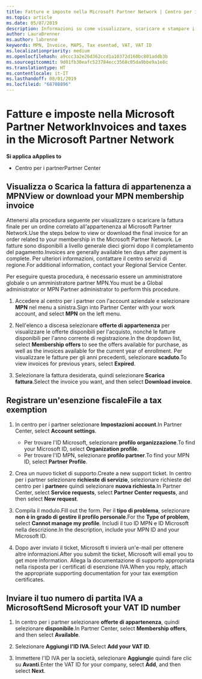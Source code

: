 ```yaml
---
title: Fatture e imposte nella Microsoft Partner Network | Centro per i partner
ms.topic: article
ms.date: 05/07/2019
description: Informazioni su come visualizzare, scaricare e stampare i iVoice di appartenenza a MPN, oltre a file per l'esenzione fiscale e inviare a Microsoft il numero di ID IVA.
author: LauraBrenner
ms.author: labrenne
keywords: MPN, Invoice, MAPS, Tax esentad, VAT, VAT ID
ms.localizationpriority: medium
ms.openlocfilehash: a9ccc3a2e26d362ccd1a10372d160bc801addb3b
ms.sourcegitcommit: 9d01fb30eafc523784ecc3568c05da9bbe9a1e8c
ms.translationtype: HT
ms.contentlocale: it-IT
ms.lasthandoff: 08/01/2019
ms.locfileid: "68708896"
---
```

# <a name="invoices-and-taxes-in-the-microsoft-partner-network"></a><span data-ttu-id="07d45-104">Fatture e imposte nella Microsoft Partner Network</span><span class="sxs-lookup"><span data-stu-id="07d45-104">Invoices and taxes in the Microsoft Partner Network</span></span>

<span data-ttu-id="07d45-105">**Si applica a**</span><span class="sxs-lookup"><span data-stu-id="07d45-105">**Applies to**</span></span>

-  <span data-ttu-id="07d45-106">Centro per i partner</span><span class="sxs-lookup"><span data-stu-id="07d45-106">Partner Center</span></span>

## <a name="view-or-download-your-mpn-membership-invoice"></a><span data-ttu-id="07d45-107">Visualizza o Scarica la fattura di appartenenza a MPN</span><span class="sxs-lookup"><span data-stu-id="07d45-107">View or download your MPN membership invoice</span></span>

<span data-ttu-id="07d45-108">Attenersi alla procedura seguente per visualizzare o scaricare la fattura finale per un ordine correlato all'appartenenza al Microsoft Partner Network.</span><span class="sxs-lookup"><span data-stu-id="07d45-108">Use the steps below to view or download the final invoice for an order related to your membership in the Microsoft Partner Network.</span></span> <span data-ttu-id="07d45-109">Le fatture sono disponibili a livello generale dieci giorni dopo il completamento del pagamento.</span><span class="sxs-lookup"><span data-stu-id="07d45-109">Invoices are generally available ten days after payment is complete.</span></span> <span data-ttu-id="07d45-110">Per ulteriori informazioni, contattare il centro servizi di regione.</span><span class="sxs-lookup"><span data-stu-id="07d45-110">For additional information, contact your Regional Service Center.</span></span>  

<span data-ttu-id="07d45-111">Per eseguire questa procedura, è necessario essere un amministratore globale o un amministratore partner MPN.</span><span class="sxs-lookup"><span data-stu-id="07d45-111">You must be a Global administrator or MPN Partner administrator to perform this procedure.</span></span> 

1.  <span data-ttu-id="07d45-112">Accedere al centro per i partner con l'account aziendale e selezionare **MPN** nel menu a sinistra.</span><span class="sxs-lookup"><span data-stu-id="07d45-112">Sign into Partner Center with your work account, and select **MPN** on the left menu.</span></span>

4.  <span data-ttu-id="07d45-113">Nell'elenco a discesa selezionare **offerte di appartenenza** per visualizzare le offerte disponibili per l'acquisto, nonché le fatture disponibili per l'anno corrente di registrazione.</span><span class="sxs-lookup"><span data-stu-id="07d45-113">In the dropdown list, select **Membership offers** to see the offers available for purchase, as well as the invoices available for the current year of enrollment.</span></span> <span data-ttu-id="07d45-114">Per visualizzare le fatture per gli anni precedenti, selezionare **scaduto**.</span><span class="sxs-lookup"><span data-stu-id="07d45-114">To view invoices for previous years, select **Expired**.</span></span>

6.  <span data-ttu-id="07d45-115">Selezionare la fattura desiderata, quindi selezionare **Scarica fattura**.</span><span class="sxs-lookup"><span data-stu-id="07d45-115">Select the invoice you want, and then select **Download invoice**.</span></span> 

## <a name="file-a-tax-exemption"></a><span data-ttu-id="07d45-116">Registrare un'esenzione fiscale</span><span class="sxs-lookup"><span data-stu-id="07d45-116">File a tax exemption</span></span>

1.  <span data-ttu-id="07d45-117">In centro per i partner selezionare **Impostazioni account**.</span><span class="sxs-lookup"><span data-stu-id="07d45-117">In Partner Center, select **Account settings**.</span></span>
    -   <span data-ttu-id="07d45-118">Per trovare l'ID Microsoft, selezionare **profilo organizzazione**.</span><span class="sxs-lookup"><span data-stu-id="07d45-118">To find your Microsoft ID, select **Organization profile**.</span></span>
    -   <span data-ttu-id="07d45-119">Per trovare l'ID MPN, selezionare **profilo partner**.</span><span class="sxs-lookup"><span data-stu-id="07d45-119">To find your MPN ID, select **Partner Profile**.</span></span>

2.  <span data-ttu-id="07d45-120">Crea un nuovo ticket di supporto.</span><span class="sxs-lookup"><span data-stu-id="07d45-120">Create a new support ticket.</span></span> <span data-ttu-id="07d45-121">In centro per i partner selezionare **richieste di servizio**, selezionare richieste del centro per i **partner**e quindi selezionare **nuova richiesta**.</span><span class="sxs-lookup"><span data-stu-id="07d45-121">In Partner Center, select **Service requests**, select **Partner Center requests**, and then select **New request**.</span></span>

3.  <span data-ttu-id="07d45-122">Compila il modulo.</span><span class="sxs-lookup"><span data-stu-id="07d45-122">Fill out the form.</span></span> <span data-ttu-id="07d45-123">Per il **tipo di problema**, selezionare **non è in grado di gestire il profilo personale**.</span><span class="sxs-lookup"><span data-stu-id="07d45-123">For the **Type of problem**, select **Cannot manage my profile**.</span></span> <span data-ttu-id="07d45-124">Includi il tuo ID MPN e ID Microsoft nella descrizione.</span><span class="sxs-lookup"><span data-stu-id="07d45-124">In the description, include your MPN ID and your Microsoft ID.</span></span>

4.  <span data-ttu-id="07d45-125">Dopo aver inviato il ticket, Microsoft ti invierà un'e-mail per ottenere altre informazioni.</span><span class="sxs-lookup"><span data-stu-id="07d45-125">After you submit the ticket, Microsoft will email you to get more information.</span></span> <span data-ttu-id="07d45-126">Allega la documentazione di supporto appropriata nella risposta per i certificati di esenzione IVA.</span><span class="sxs-lookup"><span data-stu-id="07d45-126">When you reply, attach the appropriate supporting documentation for your tax exemption certificates.</span></span>

## <a name="send-microsoft-your-vat-id-number"></a><span data-ttu-id="07d45-127">Inviare il tuo numero di partita IVA a Microsoft</span><span class="sxs-lookup"><span data-stu-id="07d45-127">Send Microsoft your VAT ID number</span></span>
1.  <span data-ttu-id="07d45-128">In centro per i partner selezionare **offerte di appartenenza**, quindi selezionare **disponibile**.</span><span class="sxs-lookup"><span data-stu-id="07d45-128">In Partner Center, select **Membership offers**, and then select **Available**.</span></span> 

2.  <span data-ttu-id="07d45-129">Selezionare **Aggiungi l'ID IVA**.</span><span class="sxs-lookup"><span data-stu-id="07d45-129">Select **Add your VAT ID**.</span></span> 

3.  <span data-ttu-id="07d45-130">Immettere l'ID IVA per la società, selezionare **Aggiungi**e quindi fare clic su **Avanti**.</span><span class="sxs-lookup"><span data-stu-id="07d45-130">Enter the VAT ID for your company, select **Add**, and then select **Next**.</span></span> 

